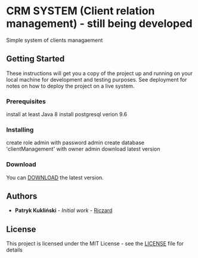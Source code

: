 # CRM SYSTEM (Client relation management) - still being developed
Simple system of clients managaement
## Getting Started
These instructions will get you a copy of the project up and running on your local machine for development and testing purposes. See deployment for notes on how to deploy the project on a live system.
### Prerequisites
install at least Java 8
install postgresql verion 9.6
### Installing
create role admin with password admin
create database 'clientManagement' with owner admin
download latest version
### Download
You can [DOWNLOAD](https://github.com/Riczard/bank-clients-management/releases/tag/v0.3.3) the latest version. 
## Authors

* **Patryk Kukliński** - *Initial work* - [Riczard](https://github.com/Riczard)
## License

This project is licensed under the MIT License - see the [LICENSE](LICENSE) file for details
